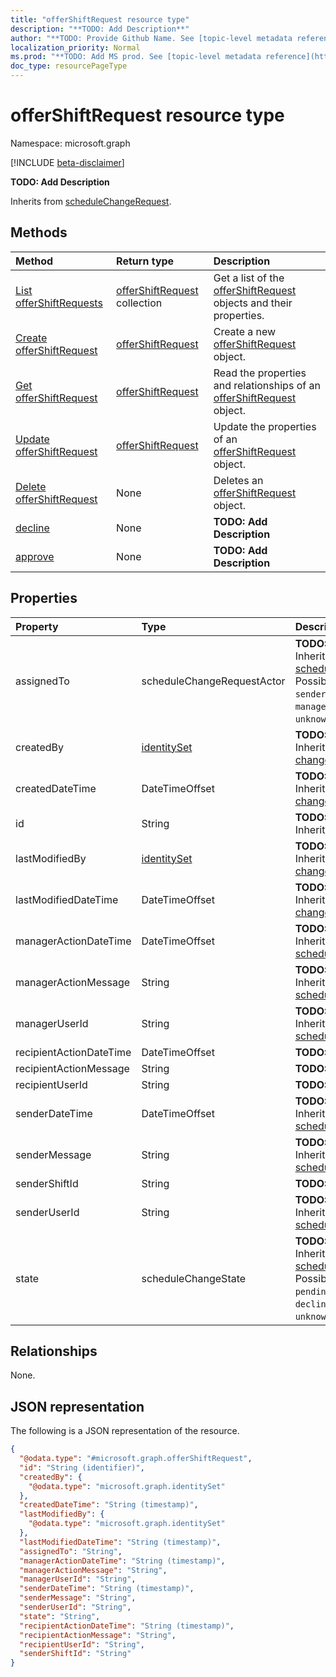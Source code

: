 ```yaml
---
title: "offerShiftRequest resource type"
description: "**TODO: Add Description**"
author: "**TODO: Provide Github Name. See [topic-level metadata reference](https://msgo.azurewebsites.net/add/document/guidelines/metadata.html#topic-level-metadata)**"
localization_priority: Normal
ms.prod: "**TODO: Add MS prod. See [topic-level metadata reference](https://msgo.azurewebsites.net/add/document/guidelines/metadata.html#topic-level-metadata)**"
doc_type: resourcePageType
---
```


# offerShiftRequest resource type

Namespace: microsoft.graph

[!INCLUDE [beta-disclaimer](../../includes/beta-disclaimer.md)]

**TODO: Add Description**


Inherits from [scheduleChangeRequest](../resources/schedulechangerequest.md).

## Methods
|Method|Return type|Description|
|:---|:---|:---|
|[List offerShiftRequests](../api/offershiftrequest-list.md)|[offerShiftRequest](../resources/offershiftrequest.md) collection|Get a list of the [offerShiftRequest](../resources/offershiftrequest.md) objects and their properties.|
|[Create offerShiftRequest](../api/offershiftrequest-create.md)|[offerShiftRequest](../resources/offershiftrequest.md)|Create a new [offerShiftRequest](../resources/offershiftrequest.md) object.|
|[Get offerShiftRequest](../api/offershiftrequest-get.md)|[offerShiftRequest](../resources/offershiftrequest.md)|Read the properties and relationships of an [offerShiftRequest](../resources/offershiftrequest.md) object.|
|[Update offerShiftRequest](../api/offershiftrequest-update.md)|[offerShiftRequest](../resources/offershiftrequest.md)|Update the properties of an [offerShiftRequest](../resources/offershiftrequest.md) object.|
|[Delete offerShiftRequest](../api/offershiftrequest-delete.md)|None|Deletes an [offerShiftRequest](../resources/offershiftrequest.md) object.|
|[decline](../api/offershiftrequest-decline.md)|None|**TODO: Add Description**|
|[approve](../api/offershiftrequest-approve.md)|None|**TODO: Add Description**|

## Properties
|Property|Type|Description|
|:---|:---|:---|
|assignedTo|scheduleChangeRequestActor|**TODO: Add Description** Inherited from [scheduleChangeRequest](../resources/schedulechangerequest.md). Possible values are: `sender`, `recipient`, `manager`, `system`, `unknownFutureValue`.|
|createdBy|[identitySet](../resources/identityset.md)|**TODO: Add Description** Inherited from [changeTrackedEntity](../resources/changetrackedentity.md).|
|createdDateTime|DateTimeOffset|**TODO: Add Description** Inherited from [changeTrackedEntity](../resources/changetrackedentity.md).|
|id|String|**TODO: Add Description** Inherited from [entity](../resources/entity.md).|
|lastModifiedBy|[identitySet](../resources/identityset.md)|**TODO: Add Description** Inherited from [changeTrackedEntity](../resources/changetrackedentity.md).|
|lastModifiedDateTime|DateTimeOffset|**TODO: Add Description** Inherited from [changeTrackedEntity](../resources/changetrackedentity.md).|
|managerActionDateTime|DateTimeOffset|**TODO: Add Description** Inherited from [scheduleChangeRequest](../resources/schedulechangerequest.md).|
|managerActionMessage|String|**TODO: Add Description** Inherited from [scheduleChangeRequest](../resources/schedulechangerequest.md).|
|managerUserId|String|**TODO: Add Description** Inherited from [scheduleChangeRequest](../resources/schedulechangerequest.md).|
|recipientActionDateTime|DateTimeOffset|**TODO: Add Description**|
|recipientActionMessage|String|**TODO: Add Description**|
|recipientUserId|String|**TODO: Add Description**|
|senderDateTime|DateTimeOffset|**TODO: Add Description** Inherited from [scheduleChangeRequest](../resources/schedulechangerequest.md).|
|senderMessage|String|**TODO: Add Description** Inherited from [scheduleChangeRequest](../resources/schedulechangerequest.md).|
|senderShiftId|String|**TODO: Add Description**|
|senderUserId|String|**TODO: Add Description** Inherited from [scheduleChangeRequest](../resources/schedulechangerequest.md).|
|state|scheduleChangeState|**TODO: Add Description** Inherited from [scheduleChangeRequest](../resources/schedulechangerequest.md). Possible values are: `pending`, `approved`, `declined`, `unknownFutureValue`.|

## Relationships
None.

## JSON representation
The following is a JSON representation of the resource.
<!-- {
  "blockType": "resource",
  "keyProperty": "id",
  "@odata.type": "microsoft.graph.offerShiftRequest",
  "baseType": "microsoft.graph.scheduleChangeRequest",
  "openType": false
}
-->
``` json
{
  "@odata.type": "#microsoft.graph.offerShiftRequest",
  "id": "String (identifier)",
  "createdBy": {
    "@odata.type": "microsoft.graph.identitySet"
  },
  "createdDateTime": "String (timestamp)",
  "lastModifiedBy": {
    "@odata.type": "microsoft.graph.identitySet"
  },
  "lastModifiedDateTime": "String (timestamp)",
  "assignedTo": "String",
  "managerActionDateTime": "String (timestamp)",
  "managerActionMessage": "String",
  "managerUserId": "String",
  "senderDateTime": "String (timestamp)",
  "senderMessage": "String",
  "senderUserId": "String",
  "state": "String",
  "recipientActionDateTime": "String (timestamp)",
  "recipientActionMessage": "String",
  "recipientUserId": "String",
  "senderShiftId": "String"
}
```

